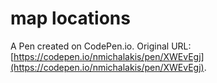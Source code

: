# map locations

A Pen created on CodePen.io. Original URL: [https://codepen.io/nmichalakis/pen/XWEvEgj](https://codepen.io/nmichalakis/pen/XWEvEgj).

